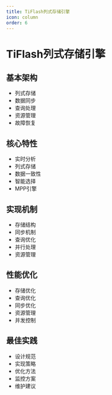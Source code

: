 ```yaml
---
title: TiFlash列式存储引擎
icon: column
order: 6
---
```


# TiFlash列式存储引擎

## 基本架构
- 列式存储
- 数据同步
- 查询处理
- 资源管理
- 故障恢复

## 核心特性
- 实时分析
- 列式存储
- 数据一致性
- 智能选择
- MPP引擎

## 实现机制
- 存储结构
- 同步机制
- 查询优化
- 并行处理
- 资源管理

## 性能优化
- 存储优化
- 查询优化
- 同步优化
- 资源管理
- 并发控制

## 最佳实践
- 设计规范
- 实现策略
- 优化方法
- 监控方案
- 维护建议
